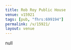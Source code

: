 ```yaml
---
title: Rob Roy Public House
venue: v15921
tags: [pub, "fhrs:699194"]
permalink: /v/15921/
layout: venue
---
```

null